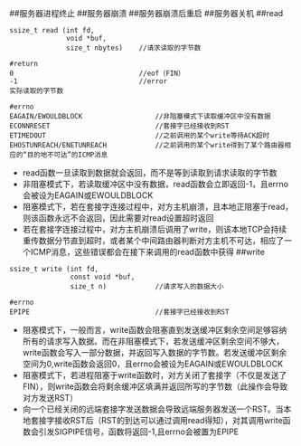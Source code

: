 ##服务器进程终止
##服务器崩溃
##服务器崩溃后重启
##服务器关机
##read
```
ssize_t read (int fd,
			  void *buf, 
			  size_t nbytes)	//请求读取的字节数
			  
#return
0								//eof（FIN）
-1								//error
实际读取的字节数

#errno
EAGAIN/EWOULDBLOCK					//非阻塞模式下读取缓冲区中没有数据
ECONNRESET							//套接字已经接收到RST
ETIMEDOUT							//之前调用的某个write等待ACK超时
EHOSTUNREACH/ENETUNREACH			//之前调用的某个write得到了某个路由器相应的“目的地不可达”的ICMP消息
```
- read函数一旦读取到数据就会返回，而不是等到读取到请求读取的字节数
- 非阻塞模式下，若读取缓冲区中没有数据，read函数会立即返回-1，且errno会被设为EAGAIN或EWOULDBLOCK
- 阻塞模式下，若在套接字连接过程中，对方主机崩溃，且本地正阻塞于read，则该函数永远不会返回，因此需要对read设置超时返回
- 若在套接字连接过程中，对方主机崩溃后调用了write，则该本地TCP会持续重传数据分节直到超时，或者某个中间路由器判断对方主机不可达，相应了一个ICMP消息，这些错误都会在接下来调用的read函数中获得
##write
```
ssize_t write (int fd, 
			   const void *buf, 
			   size_t n)			//请求写入的数据大小
			   
#errno
EPIPE								//套接字已经接收到RST
```
- 阻塞模式下，一般而言，write函数会阻塞直到发送缓冲区剩余空间足够容纳所有的请求写入数据。而在非阻塞模式下，若发送缓冲区剩余空间不够大，write函数会写入一部分数据，并返回写入数据的字节数。若发送缓冲区剩余空间为0,write函数会返回0，且errno会被设为EAGAIN或EWOULDBLOCK
- 阻塞模式下，若进程阻塞于write函数时，对方关闭了套接字（不仅是发送了FIN），则write函数会将剩余缓冲区填满并返回所写的字节数（此操作会导致对方发送RST）
- 向一个已经关闭的远端套接字发送数据会导致远端服务器发送一个RST。当本地套接字接收RST后（RST的到达可以通过调用read得知），对其调用write函数会引发SIGPIPE信号，函数将返回-1,且errno会被置为EPIPE